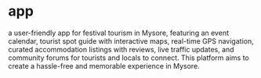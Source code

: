 # app
a user-friendly app for festival tourism in Mysore, featuring an event calendar, tourist spot guide with interactive maps, real-time GPS navigation, curated accommodation listings with reviews, live traffic updates, and community forums for tourists and locals to connect. This platform aims to create a hassle-free and memorable experience in Mysore.
